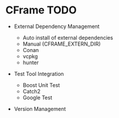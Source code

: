 # CFrame TODO

- External Dependency Management
    - Auto install of external dependencies
    - Manual (CFRAME_EXTERN_DIR)
    - Conan
    - vcpkg
    - hunter

- Test Tool Integration
    - Boost Unit Test
    - Catch2
    - Google Test

- Version Management
